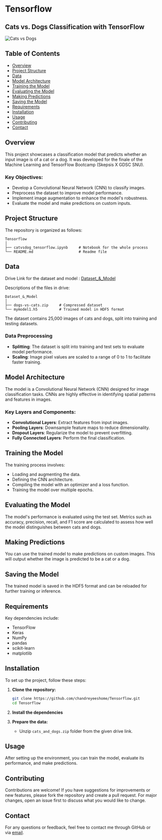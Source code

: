 # Tensorflow

## Cats vs. Dogs Classification with TensorFlow

![Cats vs Dogs](https://upload.wikimedia.org/wikipedia/commons/6/6e/Golde33443.jpg)

## Table of Contents
- [Overview](#overview)
- [Project Structure](#project-structure)
- [Data](#data)
- [Model Architecture](#model-architecture)
- [Training the Model](#training-the-model)
- [Evaluating the Model](#evaluating-the-model)
- [Making Predictions](#making-predictions)
- [Saving the Model](#saving-the-model)
- [Requirements](#requirements)
- [Installation](#installation)
- [Usage](#usage)
- [Contributing](#contributing)
- [Contact](#contact)

## Overview

This project showcases a classification model that predicts whether an input image is of a cat or a dog. It was developed for the finale of the Machine Learning and TensorFlow Bootcamp (Skepsis X GDSC SNU).

### Key Objectives:
- Develop a Convolutional Neural Network (CNN) to classify images.
- Preprocess the dataset to improve model performance.
- Implement image augmentation to enhance the model's robustness.
- Evaluate the model and make predictions on custom inputs.

## Project Structure

The repository is organized as follows:

```
Tensorflow
│
├── catvsdog_tensorflow.ipynb     # Notebook for the whole process
└── README.md                     # Readme file
```

## Data

Drive Link for the dataset and model : <a href="https://drive.google.com/drive/folders/19_-EqnJwHDi_1hw_kjBZopb1ne1Wex4X?usp=sharing">Dataset_&_Model</a>

Descriptions of the files in drive:

```
Dataset_&_Model
│
├── dogs-vs-cats.zip     # Compressed dataset
└── mymodel1.h5          # Trained model in HDF5 format
```

The dataset contains 25,000 images of cats and dogs, split into training and testing datasets.

### Data Preprocessing

- **Splitting**: The dataset is split into training and test sets to evaluate model performance.
- **Scaling**: Image pixel values are scaled to a range of 0 to 1 to facilitate faster training.

## Model Architecture

The model is a Convolutional Neural Network (CNN) designed for image classification tasks. CNNs are highly effective in identifying spatial patterns and features in images.

### Key Layers and Components:

- **Convolutional Layers**: Extract features from input images.
- **Pooling Layers**: Downsample feature maps to reduce dimensionality.
- **Dropout Layers**: Regularize the model to prevent overfitting.
- **Fully Connected Layers**: Perform the final classification.


## Training the Model

The training process involves:
- Loading and augmenting the data.
- Defining the CNN architecture.
- Compiling the model with an optimizer and a loss function.
- Training the model over multiple epochs.

## Evaluating the Model

The model's performance is evaluated using the test set. Metrics such as accuracy, precision, recall, and F1 score are calculated to assess how well the model distinguishes between cats and dogs.

## Making Predictions

You can use the trained model to make predictions on custom images.
This will output whether the image is predicted to be a cat or a dog.

## Saving the Model

The trained model is saved in the HDF5 format and can be reloaded for further training or inference.

## Requirements

Key dependencies include:
- TensorFlow
- Keras
- NumPy
- pandas
- scikit-learn
- matplotlib

## Installation

To set up the project, follow these steps:

1. **Clone the repository:**

   ```bash
   git clone https://github.com/chandreyeeshome/Tensorflow.git
   cd Tensorflow
   ```

2. **Install the dependencies**

3. **Prepare the data:**
   
   - Unzip `cats_and_dogs.zip` folder from the given drive link.

## Usage

After setting up the environment, you can train the model, evaluate its performance, and make predictions.

## Contributing

Contributions are welcome! If you have suggestions for improvements or new features, please fork the repository and create a pull request. For major changes, open an issue first to discuss what you would like to change.

## Contact

For any questions or feedback, feel free to contact me through GitHub or via [email](mailto:chandreyeeshome04@gmail.com).
